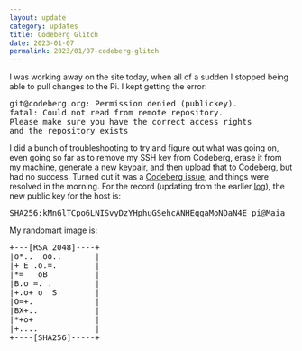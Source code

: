 ```yaml
---
layout: update
category: updates
title: Codeberg Glitch
date: 2023-01-07
permalink: 2023/01/07-codeberg-glitch
---
```


I was working away on the site today, when all of a sudden I stopped being able to pull changes to the Pi. I kept getting the error:

<pre>
git@codeberg.org: Permission denied (publickey).
fatal: Could not read from remote repository.
Please make sure you have the correct access rights
and the repository exists
</pre>

I did a bunch of troubleshooting to try and figure out what was going on, even going so far as to remove my SSH key from Codeberg, erase it from my machine, generate a new keypair, and then upload that to Codeberg, but had no success. Turned out it was a [Codeberg issue](https://codeberg.org/Codeberg/Community/issues/876), and things were resolved in the morning. For the record (updating from the earlier [log](/2022/11/08/repository-setup)), the new public key for the host is:

<pre>
SHA256:kMnGlTCpo6LNISvyDzYHphuGSehcANHEqgaMoNDaN4E pi@Maia
</pre>

My randomart image is:

<pre>
+---[RSA 2048]----+
|o*..  oo..       |
|+ E .o.=.        |
|*=   oB          |
|B.o =. .         |
|+.o+ o  S        |
|O=+.             |
|BX+..            |
|*+o+             |
|+....            |
+----[SHA256]-----+
</pre>
